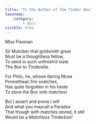 ```yaml
---
title: 'To the Author of the Tinder Box'
taxonomy:
    category:
        - docs
visible: true
---
```


<div class="author">Miss Flaxman</div>

Sir Mulciber that goldsmith great  
Must be a thoughtless fellow,  
To send in such unfinish’d state  
The Box to Tinderella.

For Philo, he, whose daring Muse  
Promethean fire snatches,  
Has quite forgotten in his haste   
To store the Box with matches!

But <span data-tippy="still I’ll sing, and still I’ll say" class="green">I assert and prove I will</span>  
And <span data-tippy="that you’ll" class="green">what you may</span>call a Paradox  
That though <span data-tippy="it may not be compleat" class="green"> with matches stored, it still</span>  
<span data-tippy="’Tis yet" class="green">Would be</span> a _Matchless_ Tinderbox!  